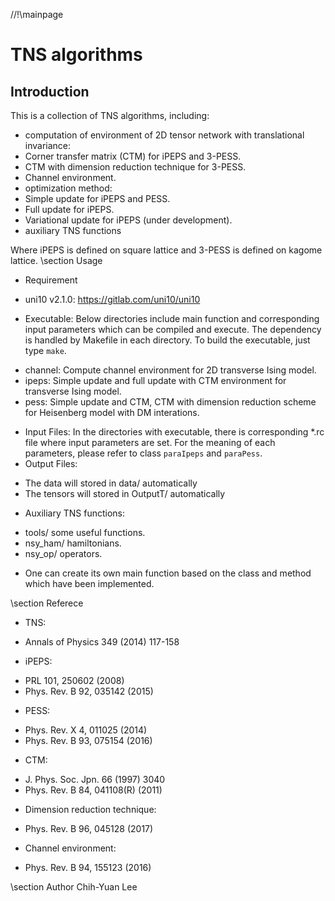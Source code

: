 //!\mainpage 
# TNS algorithms
## Introduction
This is a collection of TNS algorithms, including:

* computation of environment of 2D tensor network with translational invariance:
 * Corner transfer matrix (CTM) for iPEPS and 3-PESS.
 * CTM with dimension reduction technique for 3-PESS.
 * Channel environment.
* optimization method: 
 * Simple update for iPEPS and PESS. 
 * Full update for iPEPS.
 * Variational update for iPEPS (under development).
* auxiliary TNS functions
 
Where iPEPS is defined on square lattice and 3-PESS is defined on kagome lattice.
\section Usage
- Requirement
 + uni10 v2.1.0: https://gitlab.com/uni10/uni10
- Executable: 
Below directories include main function and corresponding input parameters which can be compiled and execute.
The dependency is handled by Makefile in each directory. 
To build the executable, just type `make`.
 + channel: Compute channel environment for 2D transverse Ising model.
 + ipeps: Simple update and full update with CTM environment for transverse Ising model.
 + pess: Simple update and CTM, CTM with dimension reduction scheme for Heisenberg model with DM interations.
- Input Files: 
In the directories with executable, there is corresponding *.rc file where input parameters are set.
For the meaning of each parameters, please refer to class `paraIpeps` and `paraPess`.
- Output Files:
 + The data will stored in data/ automatically
 + The tensors will stored in OutputT/ automatically
- Auxiliary TNS functions:
 + tools/ some useful functions.
 + nsy_ham/ hamiltonians.
 + nsy_op/ operators.
- One can create its own main function based on the class and method which have been implemented.
 
\section Referece
- TNS:
 + Annals of Physics 349 (2014) 117-158
- iPEPS:
 + PRL 101, 250602 (2008)
 + Phys. Rev. B 92, 035142 (2015)
- PESS:
 + Phys. Rev. X 4, 011025 (2014)
 + Phys. Rev. B 93, 075154 (2016)
- CTM:
 + J. Phys. Soc. Jpn. 66 (1997) 3040
 + Phys. Rev. B 84, 041108(R) (2011)
- Dimension reduction technique:
 + Phys. Rev. B 96, 045128 (2017)
- Channel environment:
 + Phys. Rev. B 94, 155123 (2016)
 
\section Author
Chih-Yuan Lee 
